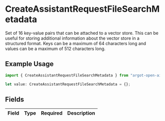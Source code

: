 # CreateAssistantRequestFileSearchMetadata

Set of 16 key-value pairs that can be attached to a vector store. This can be useful for storing additional information about the vector store in a structured format. Keys can be a maximum of 64 characters long and values can be a maximum of 512 characters long.


## Example Usage

```typescript
import { CreateAssistantRequestFileSearchMetadata } from "argot-open-ai/models/components";

let value: CreateAssistantRequestFileSearchMetadata = {};
```

## Fields

| Field       | Type        | Required    | Description |
| ----------- | ----------- | ----------- | ----------- |